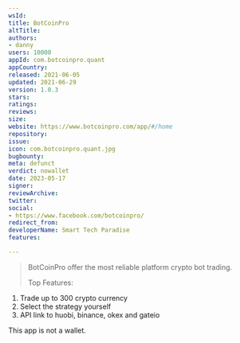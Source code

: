 ```yaml
---
wsId: 
title: BotCoinPro
altTitle: 
authors:
- danny
users: 10000
appId: com.botcoinpro.quant
appCountry: 
released: 2021-06-05
updated: 2021-06-29
version: 1.0.3
stars: 
ratings: 
reviews: 
size: 
website: https://www.botcoinpro.com/app/#/home
repository: 
issue: 
icon: com.botcoinpro.quant.jpg
bugbounty: 
meta: defunct
verdict: nowallet
date: 2023-05-17
signer: 
reviewArchive: 
twitter: 
social:
- https://www.facebook.com/botcoinpro/
redirect_from: 
developerName: Smart Tech Paradise
features: 

---
```


> BotCoinPro offer the most reliable platform crypto bot trading.
>
> Top Features:
  1. Trade up to 300 crypto currency
  1. Select the strategy yourself
  1. API link to huobi, binance, okex and gateio  

This app is not a wallet.

